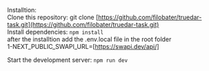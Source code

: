 

Installtion:<br/>
Clone this repository: git clone [https://github.com/filobater/truedar-task.git](https://github.com/filobater/truedar-task.git)<br/>
Install dependencies: `npm install`<br/>
after the installtion add the .env.local file in the root folder <br/>
1-NEXT_PUBLIC_SWAPI_URL=[https://swapi.dev/api/]<br/>


Start the development server: `npm run dev`<br/>
